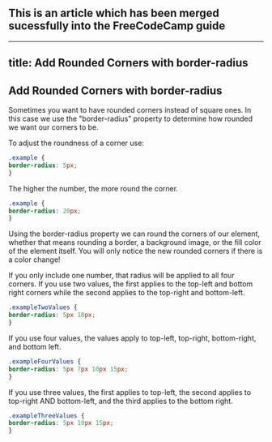 ## This is an article which has been merged sucessfully into the FreeCodeCamp guide 

---
title: Add Rounded Corners with border-radius
---
## Add Rounded Corners with border-radius

Sometimes you want to have rounded corners instead of square ones. In this case we use the "border-radius" property to determine how rounded we want our corners to be.

To adjust the roundness of a corner use:

```css
.example {
border-radius: 5px;
}
```

The higher the number, the more round the corner.

```css
.example {
border-radius: 20px;
}
```

Using the border-radius property we can round the corners of our element, whether that means rounding a border, a background image, or the fill color of the element itself. You will only notice the new rounded corners if there is a color change!

If you only include one number, that radius will be applied to all four corners. If you use two values, the first applies to the top-left and bottom right corners while the second applies to the top-right and bottom-left.

```css
.exampleTwoValues {
border-radius: 5px 10px;
}
```

If you use four values, the values apply to top-left, top-right, bottom-right, and bottom left.

```css
.exampleFourValues {
border-radius: 5px 7px 10px 15px;
}
```

If you use three values, the first applies to top-left, the second applies to top-right AND bottom-left, and the third applies to the bottom right.

```css
.exampleThreeValues {
border-radius: 5px 10px 15px;
}
```


